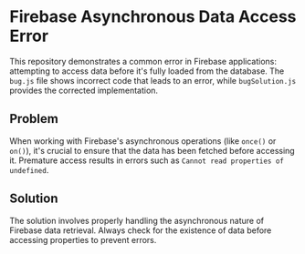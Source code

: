 # Firebase Asynchronous Data Access Error

This repository demonstrates a common error in Firebase applications: attempting to access data before it's fully loaded from the database. The `bug.js` file shows incorrect code that leads to an error, while `bugSolution.js` provides the corrected implementation.

## Problem

When working with Firebase's asynchronous operations (like `once()` or `on()`), it's crucial to ensure that the data has been fetched before accessing it.  Premature access results in errors such as `Cannot read properties of undefined`. 

## Solution

The solution involves properly handling the asynchronous nature of Firebase data retrieval.  Always check for the existence of data before accessing properties to prevent errors.
